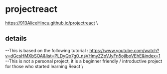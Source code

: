 # projectreact
https://913AliceHincu.github.io/projectreact \

## details
--This is based on the following tutorial : https://www.youtube.com/watch?v=dGcsHMXbSOA&list=PLDyQo7g0_nsVHmyZZpVJyFn5ojlboVEhE&index=1 \
--This is not a personal project, it is a beginner friendly / introductive project for those who started learning React \
